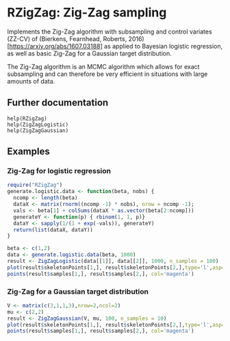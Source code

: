 # RZigZag: Zig-Zag sampling


Implements the Zig-Zag algorithm with subsampling and control variates (ZZ-CV) of (Bierkens, Fearnhead, Roberts, 2016) [https://arxiv.org/abs/1607.03188] as applied to Bayesian logistic regression, as well as basic Zig-Zag for a Gaussian target distribution.

The Zig-Zag algorithm is an MCMC algorithm which allows for exact subsampling and can therefore be very efficient in situations with large amounts of data.

## Further documentation
```
help(RZigZag)
help(ZigZagLogistic)
help(ZigZagGaussian)
```

## Examples

### Zig-Zag for logistic regression

```r
require("RZigZag")
generate.logistic.data <- function(beta, nobs) {
  ncomp <- length(beta)
  dataX <- matrix(rnorm((ncomp -1) * nobs), nrow = ncomp -1);
  vals <- beta[1] + colSums(dataX * as.vector(beta[2:ncomp]))
  generateY <- function(p) { rbinom(1, 1, p)}
  dataY <- sapply(1/(1 + exp(-vals)), generateY)
  return(list(dataX, dataY))
}

beta <- c(1,2)
data <- generate.logistic.data(beta, 1000)
result <- ZigZagLogistic(data[[1]], data[[2]], 1000, n_samples = 100)
plot(result$skeletonPoints[1,], result$skeletonPoints[2,],type='l',asp=1)
points(result$samples[1,], result$samples[2,], col='magenta')
```

### Zig-Zag for a Gaussian target distribution

```r
V <- matrix(c(3,1,1,3),nrow=2,ncol=2)
mu <- c(2,2)
result <- ZigZagGaussian(V, mu, 100, n_samples = 10)
plot(result$skeletonPoints[1,], result$skeletonPoints[2,],type='l',asp=1)
points(result$samples[1,], result$samples[2,], col='magenta')
